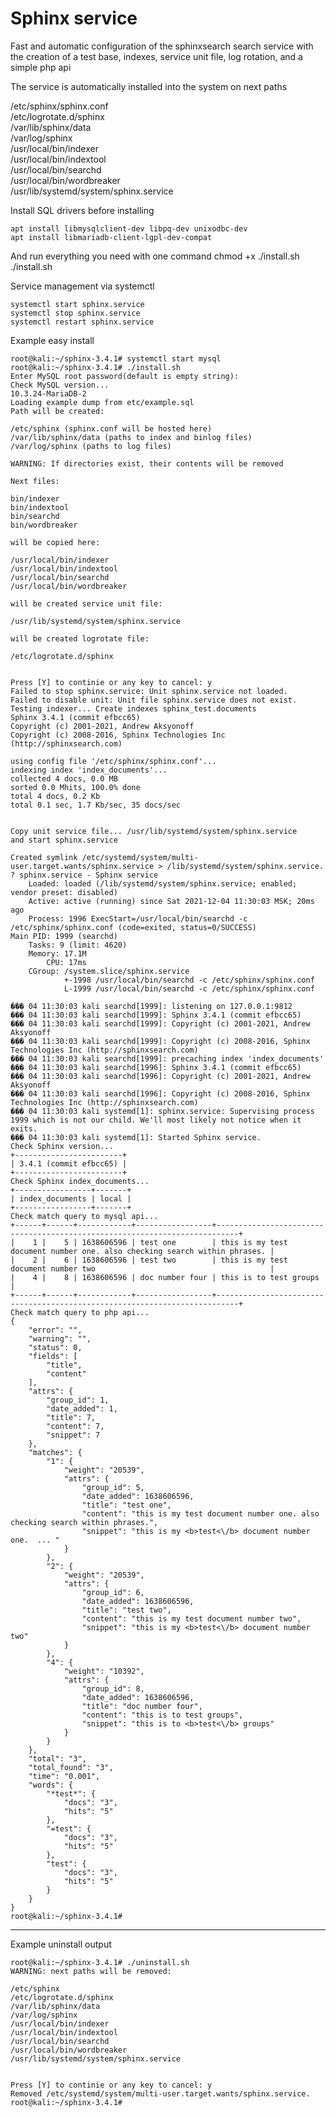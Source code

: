 # Sphinx service
Fast and automatic configuration of the sphinxsearch search service with the creation of a test base, indexes, service unit file, log rotation, and a simple php api

The service is automatically installed into the system on next paths

/etc/sphinx/sphinx.conf  
/etc/logrotate.d/sphinx  
/var/lib/sphinx/data  
/var/log/sphinx  
/usr/local/bin/indexer  
/usr/local/bin/indextool  
/usr/local/bin/searchd  
/usr/local/bin/wordbreaker  
/usr/lib/systemd/system/sphinx.service

Install SQL drivers before installing  

    apt install libmysqlclient-dev libpq-dev unixodbc-dev
    apt install libmariadb-client-lgpl-dev-compat

And run everything you need with one command
    chmod +x ./install.sh
    ./install.sh

Service management via systemctl

    systemctl start sphinx.service
    systemctl stop sphinx.service
    systemctl restart sphinx.service

Example easy install

    root@kali:~/sphinx-3.4.1# systemctl start mysql
    root@kali:~/sphinx-3.4.1# ./install.sh
    Enter MySQL root password(default is empty string):
    Check MySQL version...
    10.3.24-MariaDB-2
    Loading example dump from etc/example.sql
    Path will be created:

    /etc/sphinx (sphinx.conf will be hosted here)
    /var/lib/sphinx/data (paths to index and binlog files)
    /var/log/sphinx (paths to log files)

    WARNING: If directories exist, their contents will be removed

    Next files:

    bin/indexer
    bin/indextool
    bin/searchd
    bin/wordbreaker

    will be copied here:

    /usr/local/bin/indexer
    /usr/local/bin/indextool
    /usr/local/bin/searchd
    /usr/local/bin/wordbreaker

    will be created service unit file:

    /usr/lib/systemd/system/sphinx.service

    will be created logrotate file:

    /etc/logrotate.d/sphinx


    Press [Y] to continie or any key to cancel: y
    Failed to stop sphinx.service: Unit sphinx.service not loaded.
    Failed to disable unit: Unit file sphinx.service does not exist.
    Testing indexer... Create indexes sphinx_test.documents
    Sphinx 3.4.1 (commit efbcc65)
    Copyright (c) 2001-2021, Andrew Aksyonoff
    Copyright (c) 2008-2016, Sphinx Technologies Inc (http://sphinxsearch.com)

    using config file '/etc/sphinx/sphinx.conf'...
    indexing index 'index_documents'...
    collected 4 docs, 0.0 MB
    sorted 0.0 Mhits, 100.0% done
    total 4 docs, 0.2 Kb
    total 0.1 sec, 1.7 Kb/sec, 35 docs/sec


    Copy unit service file... /usr/lib/systemd/system/sphinx.service
    and start sphinx.service

    Created symlink /etc/systemd/system/multi-user.target.wants/sphinx.service > /lib/systemd/system/sphinx.service.
    ? sphinx.service - Sphinx service
        Loaded: loaded (/lib/systemd/system/sphinx.service; enabled; vendor preset: disabled)
        Active: active (running) since Sat 2021-12-04 11:30:03 MSK; 20ms ago
        Process: 1996 ExecStart=/usr/local/bin/searchd -c /etc/sphinx/sphinx.conf (code=exited, status=0/SUCCESS)
    Main PID: 1999 (searchd)
        Tasks: 9 (limit: 4620)
        Memory: 17.1M
            CPU: 17ms
        CGroup: /system.slice/sphinx.service
                +-1998 /usr/local/bin/searchd -c /etc/sphinx/sphinx.conf
                L-1999 /usr/local/bin/searchd -c /etc/sphinx/sphinx.conf

    ��� 04 11:30:03 kali searchd[1999]: listening on 127.0.0.1:9812
    ��� 04 11:30:03 kali searchd[1999]: Sphinx 3.4.1 (commit efbcc65)
    ��� 04 11:30:03 kali searchd[1999]: Copyright (c) 2001-2021, Andrew Aksyonoff
    ��� 04 11:30:03 kali searchd[1999]: Copyright (c) 2008-2016, Sphinx Technologies Inc (http://sphinxsearch.com)
    ��� 04 11:30:03 kali searchd[1999]: precaching index 'index_documents'
    ��� 04 11:30:03 kali searchd[1996]: Sphinx 3.4.1 (commit efbcc65)
    ��� 04 11:30:03 kali searchd[1996]: Copyright (c) 2001-2021, Andrew Aksyonoff
    ��� 04 11:30:03 kali searchd[1996]: Copyright (c) 2008-2016, Sphinx Technologies Inc (http://sphinxsearch.com)
    ��� 04 11:30:03 kali systemd[1]: sphinx.service: Supervising process 1999 which is not our child. We'll most likely not notice when it exits.
    ��� 04 11:30:03 kali systemd[1]: Started Sphinx service.
    Check Sphinx version...
    +------------------------+
    | 3.4.1 (commit efbcc65) |
    +------------------------+
    Check Sphinx index_documents...
    +-----------------+-------+
    | index_documents | local |
    +-----------------+-------+
    Check match query to mysql api...
    +------+------+------------+-----------------+---------------------------------------------------------------------------+
    |    1 |    5 | 1638606596 | test one        | this is my test document number one. also checking search within phrases. |
    |    2 |    6 | 1638606596 | test two        | this is my test document number two                                       |
    |    4 |    8 | 1638606596 | doc number four | this is to test groups                                                    |
    +------+------+------------+-----------------+---------------------------------------------------------------------------+
    Check match query to php api...
    {
        "error": "",
        "warning": "",
        "status": 0,
        "fields": [
            "title",
            "content"
        ],
        "attrs": {
            "group_id": 1,
            "date_added": 1,
            "title": 7,
            "content": 7,
            "snippet": 7
        },
        "matches": {
            "1": {
                "weight": "20539",
                "attrs": {
                    "group_id": 5,
                    "date_added": 1638606596,
                    "title": "test one",
                    "content": "this is my test document number one. also checking search within phrases.",
                    "snippet": "this is my <b>test<\/b> document number one.  ... "
                }
            },
            "2": {
                "weight": "20539",
                "attrs": {
                    "group_id": 6,
                    "date_added": 1638606596,
                    "title": "test two",
                    "content": "this is my test document number two",
                    "snippet": "this is my <b>test<\/b> document number two"
                }
            },
            "4": {
                "weight": "10392",
                "attrs": {
                    "group_id": 8,
                    "date_added": 1638606596,
                    "title": "doc number four",
                    "content": "this is to test groups",
                    "snippet": "this is to <b>test<\/b> groups"
                }
            }
        },
        "total": "3",
        "total_found": "3",
        "time": "0.001",
        "words": {
            "*test*": {
                "docs": "3",
                "hits": "5"
            },
            "=test": {
                "docs": "3",
                "hits": "5"
            },
            "test": {
                "docs": "3",
                "hits": "5"
            }
        }
    }
    root@kali:~/sphinx-3.4.1#


--------


Example uninstall output  

    root@kali:~/sphinx-3.4.1# ./uninstall.sh
    WARNING: next paths will be removed:

    /etc/sphinx
    /etc/logrotate.d/sphinx
    /var/lib/sphinx/data
    /var/log/sphinx
    /usr/local/bin/indexer
    /usr/local/bin/indextool
    /usr/local/bin/searchd
    /usr/local/bin/wordbreaker
    /usr/lib/systemd/system/sphinx.service


    Press [Y] to continie or any key to cancel: y
    Removed /etc/systemd/system/multi-user.target.wants/sphinx.service.
    root@kali:~/sphinx-3.4.1#

